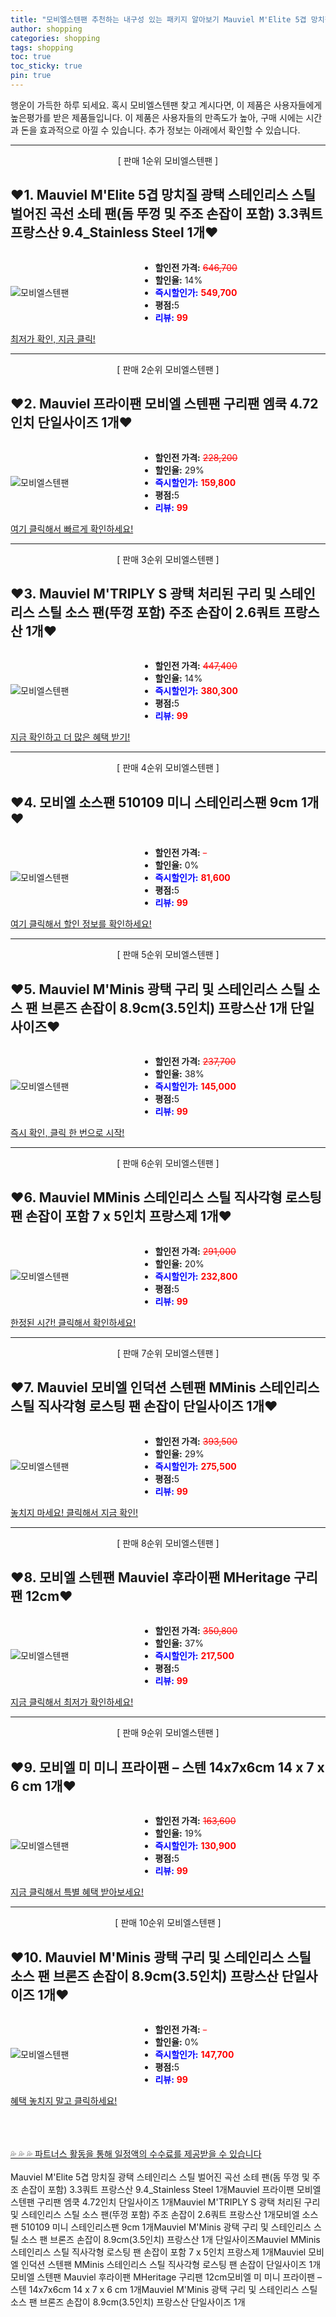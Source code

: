 ```yaml
---
title: "모비엘스텐팬 추천하는 내구성 있는 패키지 알아보기 Mauviel M'Elite 5겹 망치질 광택"
author: shopping
categories: shopping
tags: shopping
toc: true
toc_sticky: true
pin: true
---
```

행운이 가득한 하루 되세요. 혹시 모비엘스텐팬 찾고 계시다면, 이 제품은 사용자들에게 높은평가를 받은 제품들입니다. 이 제품은 사용자들의 만족도가 높아, 구매 시에는 시간과 돈을 효과적으로 아낄 수 있습니다. 추가 정보는 아래에서 확인할 수 있습니다.

---
<p class="toplist" style="margin: 0 auto; display: block; width: fit-content;">[ 판매 1순위 모비엘스텐팬 ]</p>

<h2><strong>❤️1. Mauviel M'Elite 5겹 망치질 광택 스테인리스 스틸 벌어진 곡선 소테 팬(돔 뚜껑 및 주조 손잡이 포함) 3.3쿼트 프랑스산 9.4_Stainless Steel 1개❤️</strong></h2>

<div style="display: flex; align-items: center;">
    <div style="flex: 0.4;">
        <img src="https://thumbnail7.coupangcdn.com/thumbnails/remote/230x230ex/image/vendor_inventory/84d6/b3a0ef43aa7b754f915f34baeeb9df204f0026647c152797800d788dc247.jpg" alt="모비엘스텐팬" style="max-width: 100%;">
    </div>
    <div style="flex: 0.6; margin-left: 10px;">
        <ul>
            <li><strong>할인전 가격:</strong> <del style="color: red;">646,700</del></li>
            <li><strong>할인율:</strong> 14%</li>
            <li><span style='color:blue'><strong>즉시할인가:</strong></span> <span style='color:red'><strong>549,700</strong></span></li>
            <li><strong>평점:</strong>5</li>
            <li><span style='color:blue'><strong>리뷰:</strong></span> <span style='color:red'><strong>99</strong></span></li>
        </ul>
    </div>
</div>
<div class="center">
    <a href="https://selin100587001.github.io?lptag=AF9450613&subid=githubio&pageKey=8218288564&traceid=V0-153&itemId=23612338780&vendorItemId=90637974764" class="myButton">
        최저가 확인, 지금 클릭!
    </a>
</div>


---
<p class="toplist" style="margin: 0 auto; display: block; width: fit-content;">[ 판매 2순위 모비엘스텐팬 ]</p>

<h2><strong>❤️2. Mauviel 프라이팬 모비엘 스텐팬 구리팬 엠쿡 4.72인치 단일사이즈 1개❤️</strong></h2>

<div style="display: flex; align-items: center;">
    <div style="flex: 0.4;">
        <img src="https://thumbnail10.coupangcdn.com/thumbnails/remote/230x230ex/image/vendor_inventory/9d90/51134def456c4d8c031e7b3fcde5846a6cad9359d8dc854909516cdaff9f.jpg" alt="모비엘스텐팬" style="max-width: 100%;">
    </div>
    <div style="flex: 0.6; margin-left: 10px;">
        <ul>
            <li><strong>할인전 가격:</strong> <del style="color: red;">228,200</del></li>
            <li><strong>할인율:</strong> 29%</li>
            <li><span style='color:blue'><strong>즉시할인가:</strong></span> <span style='color:red'><strong>159,800</strong></span></li>
            <li><strong>평점:</strong>5</li>
            <li><span style='color:blue'><strong>리뷰:</strong></span> <span style='color:red'><strong>99</strong></span></li>
        </ul>
    </div>
</div>
<div class="center">
    <a href="https://selin100587001.github.io?lptag=AF9450613&subid=githubio&pageKey=8195920398&traceid=V0-153&itemId=23470932486&vendorItemId=90013737355" class="myButton">
        여기 클릭해서 빠르게 확인하세요!
    </a>
</div>


---
<p class="toplist" style="margin: 0 auto; display: block; width: fit-content;">[ 판매 3순위 모비엘스텐팬 ]</p>

<h2><strong>❤️3. Mauviel M'TRIPLY S 광택 처리된 구리 및 스테인리스 스틸 소스 팬(뚜껑 포함) 주조 손잡이 2.6쿼트 프랑스산 1개❤️</strong></h2>

<div style="display: flex; align-items: center;">
    <div style="flex: 0.4;">
        <img src="https://thumbnail10.coupangcdn.com/thumbnails/remote/230x230ex/image/vendor_inventory/b34d/06c14393e30729c989c8a19a6bbc59d6126eb5deb56f34c401ea5a8a3852.jpg" alt="모비엘스텐팬" style="max-width: 100%;">
    </div>
    <div style="flex: 0.6; margin-left: 10px;">
        <ul>
            <li><strong>할인전 가격:</strong> <del style="color: red;">447,400</del></li>
            <li><strong>할인율:</strong> 14%</li>
            <li><span style='color:blue'><strong>즉시할인가:</strong></span> <span style='color:red'><strong>380,300</strong></span></li>
            <li><strong>평점:</strong>5</li>
            <li><span style='color:blue'><strong>리뷰:</strong></span> <span style='color:red'><strong>99</strong></span></li>
        </ul>
    </div>
</div>
<div class="center">
    <a href="https://selin100587001.github.io?lptag=AF9450613&subid=githubio&pageKey=8218292980&traceid=V0-153&itemId=23612360603&vendorItemId=90637996491" class="myButton">
        지금 확인하고 더 많은 혜택 받기!
    </a>
</div>


---
<p class="toplist" style="margin: 0 auto; display: block; width: fit-content;">[ 판매 4순위 모비엘스텐팬 ]</p>

<h2><strong>❤️4. 모비엘 소스팬 510109 미니 스테인리스팬 9cm 1개❤️</strong></h2>

<div style="display: flex; align-items: center;">
    <div style="flex: 0.4;">
        <img src="https://thumbnail10.coupangcdn.com/thumbnails/remote/230x230ex/image/vendor_inventory/4511/38f63597d0a362e9903452c90b0fc82072c7851550867cbd442f56b136d5.jpg" alt="모비엘스텐팬" style="max-width: 100%;">
    </div>
    <div style="flex: 0.6; margin-left: 10px;">
        <ul>
            <li><strong>할인전 가격:</strong> <del style="color: red;">-</del></li>
            <li><strong>할인율:</strong> 0%</li>
            <li><span style='color:blue'><strong>즉시할인가:</strong></span> <span style='color:red'><strong>81,600</strong></span></li>
            <li><strong>평점:</strong>5</li>
            <li><span style='color:blue'><strong>리뷰:</strong></span> <span style='color:red'><strong>99</strong></span></li>
        </ul>
    </div>
</div>
<div class="center">
    <a href="https://selin100587001.github.io?lptag=AF9450613&subid=githubio&pageKey=6623255111&traceid=V0-153&itemId=15067077353&vendorItemId=82817990228" class="myButton">
        여기 클릭해서 할인 정보를 확인하세요!
    </a>
</div>


---
<p class="toplist" style="margin: 0 auto; display: block; width: fit-content;">[ 판매 5순위 모비엘스텐팬 ]</p>

<h2><strong>❤️5. Mauviel M'Minis 광택 구리 및 스테인리스 스틸 소스 팬 브론즈 손잡이 8.9cm(3.5인치) 프랑스산 1개 단일사이즈❤️</strong></h2>

<div style="display: flex; align-items: center;">
    <div style="flex: 0.4;">
        <img src="https://thumbnail8.coupangcdn.com/thumbnails/remote/230x230ex/image/vendor_inventory/b15b/8f4928e29a38726178e2063d63a6642527c967f1d3b31b071b1051f4b4f1.jpg" alt="모비엘스텐팬" style="max-width: 100%;">
    </div>
    <div style="flex: 0.6; margin-left: 10px;">
        <ul>
            <li><strong>할인전 가격:</strong> <del style="color: red;">237,700</del></li>
            <li><strong>할인율:</strong> 38%</li>
            <li><span style='color:blue'><strong>즉시할인가:</strong></span> <span style='color:red'><strong>145,000</strong></span></li>
            <li><strong>평점:</strong>5</li>
            <li><span style='color:blue'><strong>리뷰:</strong></span> <span style='color:red'><strong>99</strong></span></li>
        </ul>
    </div>
</div>
<div class="center">
    <a href="https://selin100587001.github.io?lptag=AF9450613&subid=githubio&pageKey=7948797847&traceid=V0-153&itemId=21930571052&vendorItemId=90610010738" class="myButton">
        즉시 확인, 클릭 한 번으로 시작!
    </a>
</div>


---
<p class="toplist" style="margin: 0 auto; display: block; width: fit-content;">[ 판매 6순위 모비엘스텐팬 ]</p>

<h2><strong>❤️6. Mauviel MMinis 스테인리스 스틸 직사각형 로스팅 팬 손잡이 포함 7 x 5인치 프랑스제 1개❤️</strong></h2>

<div style="display: flex; align-items: center;">
    <div style="flex: 0.4;">
        <img src="https://thumbnail6.coupangcdn.com/thumbnails/remote/230x230ex/image/vendor_inventory/1242/a7e1635808436e9f0e368b41ab62dcd1a607359d1ee02d2057b366db6e5a.jpg" alt="모비엘스텐팬" style="max-width: 100%;">
    </div>
    <div style="flex: 0.6; margin-left: 10px;">
        <ul>
            <li><strong>할인전 가격:</strong> <del style="color: red;">291,000</del></li>
            <li><strong>할인율:</strong> 20%</li>
            <li><span style='color:blue'><strong>즉시할인가:</strong></span> <span style='color:red'><strong>232,800</strong></span></li>
            <li><strong>평점:</strong>5</li>
            <li><span style='color:blue'><strong>리뷰:</strong></span> <span style='color:red'><strong>99</strong></span></li>
        </ul>
    </div>
</div>
<div class="center">
    <a href="https://selin100587001.github.io?lptag=AF9450613&subid=githubio&pageKey=8012204835&traceid=V0-153&itemId=22355197829&vendorItemId=89400269337" class="myButton">
        한정된 시간! 클릭해서 확인하세요!
    </a>
</div>


---
<p class="toplist" style="margin: 0 auto; display: block; width: fit-content;">[ 판매 7순위 모비엘스텐팬 ]</p>

<h2><strong>❤️7. Mauviel 모비엘 인덕션 스텐팬 MMinis 스테인리스 스틸 직사각형 로스팅 팬 손잡이 단일사이즈 1개❤️</strong></h2>

<div style="display: flex; align-items: center;">
    <div style="flex: 0.4;">
        <img src="https://thumbnail6.coupangcdn.com/thumbnails/remote/230x230ex/image/vendor_inventory/1242/a7e1635808436e9f0e368b41ab62dcd1a607359d1ee02d2057b366db6e5a.jpg" alt="모비엘스텐팬" style="max-width: 100%;">
    </div>
    <div style="flex: 0.6; margin-left: 10px;">
        <ul>
            <li><strong>할인전 가격:</strong> <del style="color: red;">393,500</del></li>
            <li><strong>할인율:</strong> 29%</li>
            <li><span style='color:blue'><strong>즉시할인가:</strong></span> <span style='color:red'><strong>275,500</strong></span></li>
            <li><strong>평점:</strong>5</li>
            <li><span style='color:blue'><strong>리뷰:</strong></span> <span style='color:red'><strong>99</strong></span></li>
        </ul>
    </div>
</div>
<div class="center">
    <a href="https://selin100587001.github.io?lptag=AF9450613&subid=githubio&pageKey=8111559255&traceid=V0-153&itemId=22979791924&vendorItemId=90013758298" class="myButton">
        놓치지 마세요! 클릭해서 지금 확인!
    </a>
</div>


---
<p class="toplist" style="margin: 0 auto; display: block; width: fit-content;">[ 판매 8순위 모비엘스텐팬 ]</p>

<h2><strong>❤️8. 모비엘 스텐팬 Mauviel 후라이팬 MHeritage 구리팬 12cm❤️</strong></h2>

<div style="display: flex; align-items: center;">
    <div style="flex: 0.4;">
        <img src="https://thumbnail8.coupangcdn.com/thumbnails/remote/230x230ex/image/vendor_inventory/30d3/88c3826bbe381d2cc92666f003f7c609bdb554960964097ab707e8db09f7.jpg" alt="모비엘스텐팬" style="max-width: 100%;">
    </div>
    <div style="flex: 0.6; margin-left: 10px;">
        <ul>
            <li><strong>할인전 가격:</strong> <del style="color: red;">350,800</del></li>
            <li><strong>할인율:</strong> 37%</li>
            <li><span style='color:blue'><strong>즉시할인가:</strong></span> <span style='color:red'><strong>217,500</strong></span></li>
            <li><strong>평점:</strong>5</li>
            <li><span style='color:blue'><strong>리뷰:</strong></span> <span style='color:red'><strong>99</strong></span></li>
        </ul>
    </div>
</div>
<div class="center">
    <a href="https://selin100587001.github.io?lptag=AF9450613&subid=githubio&pageKey=8207419593&traceid=V0-153&itemId=23546777069&vendorItemId=90573042212" class="myButton">
        지금 클릭해서 최저가 확인하세요!
    </a>
</div>


---
<p class="toplist" style="margin: 0 auto; display: block; width: fit-content;">[ 판매 9순위 모비엘스텐팬 ]</p>

<h2><strong>❤️9. 모비엘 미 미니 프라이팬 – 스텐 14x7x6cm 14 x 7 x 6 cm 1개❤️</strong></h2>

<div style="display: flex; align-items: center;">
    <div style="flex: 0.4;">
        <img src="https://thumbnail7.coupangcdn.com/thumbnails/remote/230x230ex/image/vendor_inventory/1200/868bef4f0995464f4402441a8166318a0ade56cb2873be1870bd843c8e8a.jpg" alt="모비엘스텐팬" style="max-width: 100%;">
    </div>
    <div style="flex: 0.6; margin-left: 10px;">
        <ul>
            <li><strong>할인전 가격:</strong> <del style="color: red;">163,600</del></li>
            <li><strong>할인율:</strong> 19%</li>
            <li><span style='color:blue'><strong>즉시할인가:</strong></span> <span style='color:red'><strong>130,900</strong></span></li>
            <li><strong>평점:</strong>5</li>
            <li><span style='color:blue'><strong>리뷰:</strong></span> <span style='color:red'><strong>99</strong></span></li>
        </ul>
    </div>
</div>
<div class="center">
    <a href="https://selin100587001.github.io?lptag=AF9450613&subid=githubio&pageKey=8195919652&traceid=V0-153&itemId=23470930164&vendorItemId=90585780626" class="myButton">
        지금 클릭해서 특별 혜택 받아보세요!
    </a>
</div>


---
<p class="toplist" style="margin: 0 auto; display: block; width: fit-content;">[ 판매 10순위 모비엘스텐팬 ]</p>

<h2><strong>❤️10. Mauviel M'Minis 광택 구리 및 스테인리스 스틸 소스 팬 브론즈 손잡이 8.9cm(3.5인치) 프랑스산 단일사이즈 1개❤️</strong></h2>

<div style="display: flex; align-items: center;">
    <div style="flex: 0.4;">
        <img src="https://thumbnail8.coupangcdn.com/thumbnails/remote/230x230ex/image/vendor_inventory/b15b/8f4928e29a38726178e2063d63a6642527c967f1d3b31b071b1051f4b4f1.jpg" alt="모비엘스텐팬" style="max-width: 100%;">
    </div>
    <div style="flex: 0.6; margin-left: 10px;">
        <ul>
            <li><strong>할인전 가격:</strong> <del style="color: red;">-</del></li>
            <li><strong>할인율:</strong> 0%</li>
            <li><span style='color:blue'><strong>즉시할인가:</strong></span> <span style='color:red'><strong>147,700</strong></span></li>
            <li><strong>평점:</strong>5</li>
            <li><span style='color:blue'><strong>리뷰:</strong></span> <span style='color:red'><strong>99</strong></span></li>
        </ul>
    </div>
</div>
<div class="center">
    <a href="https://selin100587001.github.io?lptag=AF9450613&subid=githubio&pageKey=8033708981&traceid=V0-153&itemId=22470529928&vendorItemId=89588307581" class="myButton">
        혜택 놓치지 말고 클릭하세요!
    </a>
</div>

<br><br><br>[💦 💦 💦 파트너스 활동을 통해 일정액의 수수료를 제공받을 수 있습니다](https://link.coupang.com/a/bcpT2c)<br><br>Mauviel M'Elite 5겹 망치질 광택 스테인리스 스틸 벌어진 곡선 소테 팬(돔 뚜껑 및 주조 손잡이 포함) 3.3쿼트 프랑스산 9.4_Stainless Steel 1개Mauviel 프라이팬 모비엘 스텐팬 구리팬 엠쿡 4.72인치 단일사이즈 1개Mauviel M'TRIPLY S 광택 처리된 구리 및 스테인리스 스틸 소스 팬(뚜껑 포함) 주조 손잡이 2.6쿼트 프랑스산 1개모비엘 소스팬 510109 미니 스테인리스팬 9cm 1개Mauviel M'Minis 광택 구리 및 스테인리스 스틸 소스 팬 브론즈 손잡이 8.9cm(3.5인치) 프랑스산 1개 단일사이즈Mauviel MMinis 스테인리스 스틸 직사각형 로스팅 팬 손잡이 포함 7 x 5인치 프랑스제 1개Mauviel 모비엘 인덕션 스텐팬 MMinis 스테인리스 스틸 직사각형 로스팅 팬 손잡이 단일사이즈 1개모비엘 스텐팬 Mauviel 후라이팬 MHeritage 구리팬 12cm모비엘 미 미니 프라이팬 – 스텐 14x7x6cm 14 x 7 x 6 cm 1개Mauviel M'Minis 광택 구리 및 스테인리스 스틸 소스 팬 브론즈 손잡이 8.9cm(3.5인치) 프랑스산 단일사이즈 1개